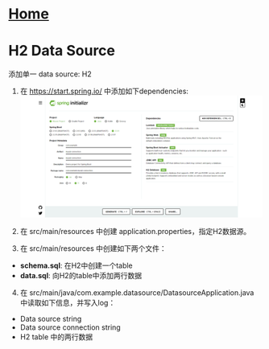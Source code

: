 # [Home](https://du-feng.github.io)

# H2 Data Source
添加单一 data source: H2

1. 在 https://start.spring.io/ 中添加如下dependencies:
![Dependencies](assets/images/spring.initializr.png)

2. 在 src/main/resources 中创建 application.properties，指定H2数据源。
3. 在 src/main/resources 中创建如下两个文件：
* **schema.sql**: 在H2中创建一个table
* **data.sql**: 向H2的table中添加两行数据
4. 在 src/main/java/com.example.datasource/DatasourceApplication.java 中读取如下信息，并写入log：
* Data source string
* Data source connection string
* H2 table 中的两行数据
